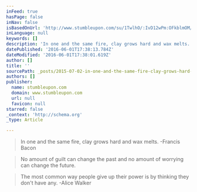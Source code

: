 ```yaml
---
inFeed: true
hasPage: false
inNav: false
isBasedOnUrl: 'http://www.stumbleupon.com/su/1TwlhO/:IvD12wPm:OFkblmOM/thoughtcatalog.com/heidi-priebe/2015/05/40-quotes-that-will-empower-you-to-take-back-control-of-your-life/'
inLanguage: null
keywords: []
description: 'In one and the same fire, clay grows hard and wax melts. -Francis Bacon'
datePublished: '2016-06-01T17:38:13.784Z'
dateModified: '2016-06-01T17:38:01.619Z'
author: []
title: ''
sourcePath: _posts/2015-07-02-in-one-and-the-same-fire-clay-grows-hard-and-wax-melts-fr.md
authors: []
publisher:
  name: stumbleupon.com
  domain: www.stumbleupon.com
  url: null
  favicon: null
starred: false
_context: 'http://schema.org'
_type: Article

---
```

> In one and the same fire, clay grows hard and wax melts. -Francis Bacon

> No amount of guilt can change the past and no amount of worrying can change the future.

> The most common way people give up their power is by thinking they don't have any. -Alice Walker